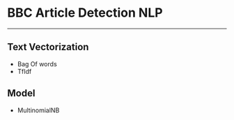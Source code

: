 # BBC Article Detection NLP
---

## Text Vectorization
  - Bag Of words
  - TfIdf

## Model
  - MultinomialNB


